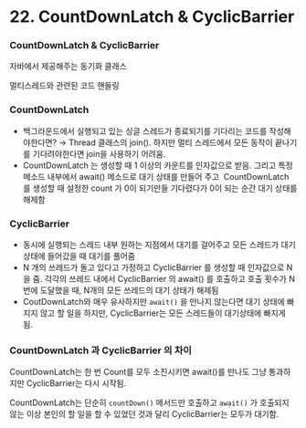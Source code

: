 # 22. CountDownLatch & CyclicBarrier

### CountDownLatch & CyclicBarrier

자바에서 제공해주는 동기화 클래스

멀티스레드와 관련된 코드 핸들링

### CountDownLatch

- 백그라운드에서 실행되고 있는 싱글 스레드가 종료되기를 기다리는 코드를 작성해야한다면? → Thread 클래스의 join(). 하지만 멀티 스레드에서 모든 동작이 끝나기를 기다려야한다면 join을 사용하기 어려움.
- CountDownLatch 는 생성할 때 1 이상의 카운트를 인자값으로 받음. 그리고 특정 메소드 내부에서 await() 메소드로 대기 상태를 만들어 주고  CountDownLatch 를 생성할 때 설정한 count 가 0이 되기만들 기다렸다가 0이 되는 순간 대기 상태를 해제함

### CyclicBarrier

- 동시에 실행되는 스레드 내부 원하는 지점에서 대기를 걸어주고 모든 스레드가 대기상태에 들어갔을 때 대기를 풀어줌
- N 개의 쓰레드가 돌고 있다고 가정하고 CyclicBarrier 를 생성할 때 인자값으로 N을 줌. 각각의 쓰레드 내에서 CyclicBarrier 의 await() 를 호출하고 호출 횟수가 N번에 도달했을 때, N개의 모든 쓰레드의 대기 상태가 해제됨
- CoutDownLatch와 매우 유사하지만 `await()` 을 만나지 않는다면 대기 상태에 빠지지 않고 할 일을 하지만, CyclicBarrier는 모든 스레드들이 대기상태에 빠지게 됨.

### CountDownLatch 과 CyclicBarrier 의 차이

CountDownLatch는 한 번 Count를 모두 소진시키면 await()를 만나도 그냥 통과하지만 CyclicBarrier는 다시 시작됨. 

CountDownLatch는 단순히 `countDown()` 메서드만 호출하고 `await()` 가 호출되지 않는 이상 본인의 할 일을 할 수 있었던 것과 달리 CyclicBarrier는 모두가 대기함.